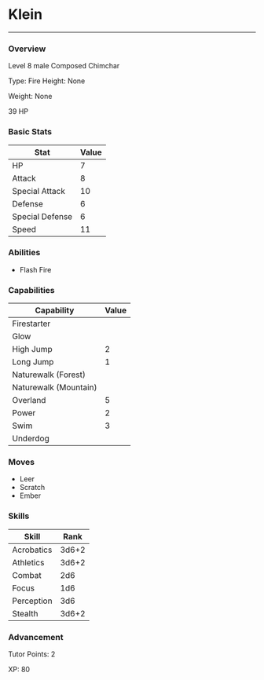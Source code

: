 # Klein
------------------------------------------------------------------------

### Overview
Level 8 male Composed Chimchar

Type: Fire
Height: None

Weight: None

39 HP

### Basic Stats
| Stat              | Value |
| ----------------- | ----- |
| HP                | 7 |
| Attack            | 8 |
| Special Attack    | 10 |
| Defense           | 6 |
| Special Defense   | 6 |
| Speed             | 11 |

### Abilities
* Flash Fire

### Capabilities
| Capability    | Value |
| ------------- | ----- |
| Firestarter |  |
| Glow |  |
| High Jump | 2 |
| Long Jump | 1 |
| Naturewalk (Forest) |  |
| Naturewalk (Mountain) |  |
| Overland | 5 |
| Power | 2 |
| Swim | 3 |
| Underdog |  |

### Moves
* Leer
* Scratch
* Ember

### Skills
| Skill         | Rank |
| ------------- | ---- |
| Acrobatics | 3d6+2 |
| Athletics | 3d6+2 |
| Combat | 2d6 |
| Focus | 1d6 |
| Perception | 3d6 |
| Stealth | 3d6+2 |

### Advancement
Tutor Points: 2

XP: 80
